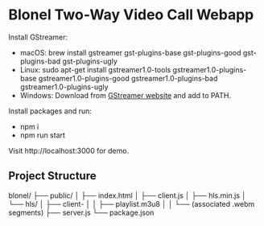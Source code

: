 
# Blonel Two-Way Video Call Webapp

Install GStreamer:
* macOS: brew install gstreamer gst-plugins-base gst-plugins-good gst-plugins-bad gst-plugins-ugly
* Linux: sudo apt-get install gstreamer1.0-tools gstreamer1.0-plugins-base gstreamer1.0-plugins-good gstreamer1.0-plugins-bad gstreamer1.0-plugins-ugly
* Windows: Download from [GStreamer website](https://gstreamer.freedesktop.org/download/) and add to PATH.

Install packages and run:
* npm i
* npm run start

Visit http://localhost:3000 for demo.


## Project Structure

blonel/
├── public/
│   ├── index.html
│   ├── client.js
│   ├── hls.min.js
│   └── hls/
│       ├── client-<clientId>
│       │   ├── playlist.m3u8
│       │   └── (associated .webm segments)
├── server.js
└── package.json